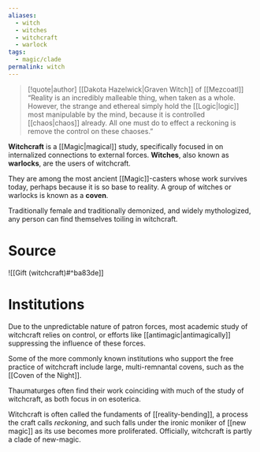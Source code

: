 ```yaml
---
aliases:
  - witch
  - witches
  - witchcraft
  - warlock
tags:
  - magic/clade
permalink: witch
---
```

> [!quote|author] [[Dakota Hazelwick|Graven Witch]] of [[Mezcoatl]]
> “Reality is an incredibly malleable thing, when taken as a whole. However, the strange and ethereal simply hold the [[Logic|logic]] most manipulable by the mind, because it is controlled [[chaos|chaos]] already. All one must do to effect a reckoning is remove the control on these chaoses.”

**Witchcraft** is a [[Magic|magical]] study, specifically focused in on internalized connections to external forces. **Witches**, also known as **warlocks**, are the users of witchcraft. 

They are among the most ancient [[Magic]]-casters whose work survives today, perhaps because it is so base to reality. A group of witches or warlocks is known as a **coven**. 

Traditionally female and traditionally demonized, and widely mythologized, any person can find themselves toiling in witchcraft.

# Source
![[Gift (witchcraft)#^ba83de]]

# Institutions
Due to the unpredictable nature of patron forces, most academic study of witchcraft relies on control, or efforts like [[antimagic|antimagically]] suppressing the influence of these forces.

Some of the more commonly known institutions who support the free practice of witchcraft include large, multi-remnantal covens, such as the [[Coven of the Night]].

 Thaumaturges often find their work coinciding with much of the study of witchcraft, as both focus in on esoterica.

Witchcraft is often called the fundaments of [[reality-bending]], a process the craft calls *reckoning*, and such falls under the ironic moniker of [[new magic]] as its use becomes more proliferated. Officially, witchcraft is partly a clade of new-magic.

